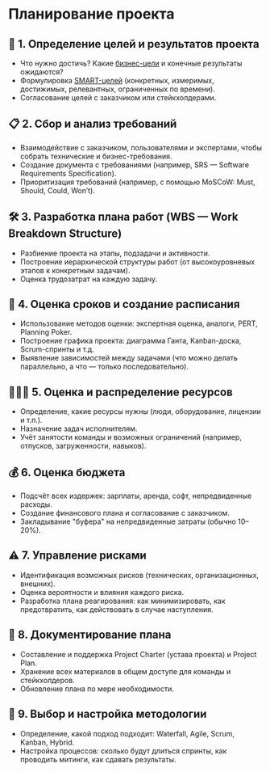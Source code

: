 # Планирование проекта

## 🧩 1. Определение целей и результатов проекта
- Что нужно достичь? Какие [бизнес-цели](01_data/busines_target.md) и конечные результаты ожидаются?
- Формулировка [SMART-целей](01_data/01_smart.md) (конкретных, измеримых, достижимых, релевантных, ограниченных по времени).
- Согласование целей с заказчиком или стейкхолдерами.

## 📋 2. Сбор и анализ требований
- Взаимодействие с заказчиком, пользователями и экспертами, чтобы собрать технические и бизнес-требования.
- Создание документа с требованиями (например, SRS — Software Requirements Specification).
- Приоритизация требований (например, с помощью MoSCoW: Must, Should, Could, Won’t).

## 🛠 3. Разработка плана работ (WBS — Work Breakdown Structure)
- Разбиение проекта на этапы, подзадачи и активности.
- Построение иерархической структуры работ (от высокоуровневых этапов к конкретным задачам).
- Оценка трудозатрат на каждую задачу.

## 📆 4. Оценка сроков и создание расписания
- Использование методов оценки: экспертная оценка, аналоги, PERT, Planning Poker.
- Построение графика проекта: диаграмма Ганта, Kanban-доска, Scrum-спринты и т.д.
- Выявление зависимостей между задачами (что можно делать параллельно, а что — только последовательно).

## 🧑‍🤝‍🧑 5. Оценка и распределение ресурсов
- Определение, какие ресурсы нужны (люди, оборудование, лицензии и т.п.).
- Назначение задач исполнителям.
- Учёт занятости команды и возможных ограничений (например, отпусков, загруженности, навыков).

## 💰 6. Оценка бюджета
- Подсчёт всех издержек: зарплаты, аренда, софт, непредвиденные расходы.
- Создание финансового плана и согласование с заказчиком.
- Закладывание "буфера" на непредвиденные затраты (обычно 10–20%).

## ⚠️ 7. Управление рисками
- Идентификация возможных рисков (технических, организационных, внешних).
- Оценка вероятности и влияния каждого риска.
- Разработка плана реагирования: как минимизировать, как предотвратить, как действовать в случае наступления.

## 📜 8. Документирование плана
- Составление и поддержка Project Charter (устава проекта) и Project Plan.
- Хранение всех материалов в общем доступе для команды и стейкхолдеров.
- Обновление плана по мере необходимости.

## 🔄 9. Выбор и настройка методологии
- Определение, какой подход подходит: Waterfall, Agile, Scrum, Kanban, Hybrid.
- Настройка процессов: сколько будут длиться спринты, как проводить митинги, как сдавать результаты.
